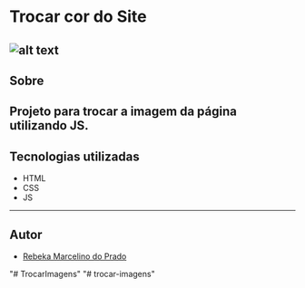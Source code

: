 # Trocar cor do Site

![alt text](image-1.png)
---

## Sobre
Projeto para trocar a imagem da página utilizando JS. 
---

## Tecnologias utilizadas
- HTML
- CSS 
- JS

---

## Autor

- [Rebeka Marcelino do Prado](https://www.linkedin.com/in/rebekamarcelino)

"# TrocarImagens" 
"# trocar-imagens" 

